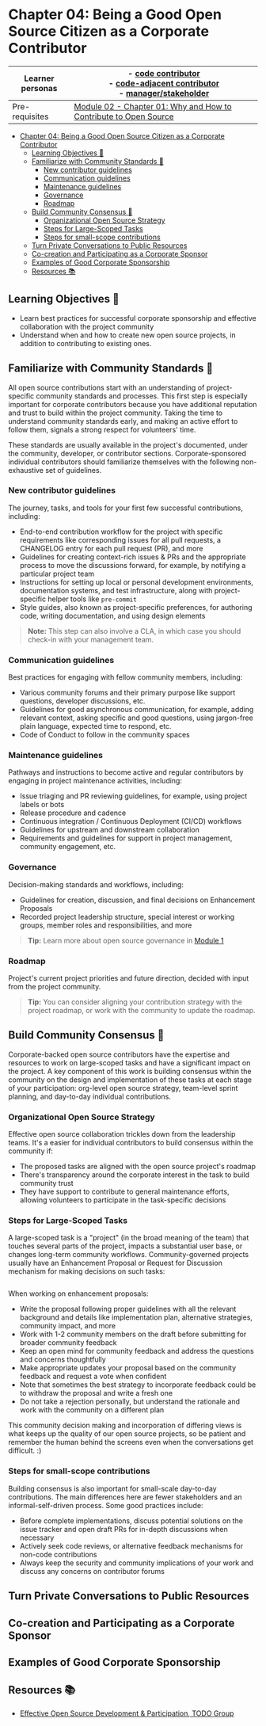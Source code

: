 # Chapter 04: Being a Good Open Source Citizen as a Corporate Contributor

<!-- TODO: Verify chapter links after 2.01 is merged -->

| Learner personas | - [code contributor](../README.md#code-contributor-)<br> - [code-adjacent contributor](../README.md#code-adjacent-contributor-)<br> - [manager/stakeholder](../README.md#managerstakeholder-) |
| ---------------- | --------------------------------------------------------------------------------------------------------------------------------------------------------------------------------------------- |
| Pre-requisites   | [Module 02 - Chapter 01: Why and How to Contribute to Open Source](./01-why-contribute-to-oss.md)                                                                                             |

- [Chapter 04: Being a Good Open Source Citizen as a Corporate Contributor](#chapter-04-being-a-good-open-source-citizen-as-a-corporate-contributor)
  - [Learning Objectives 🧠](#learning-objectives-)
  - [Familiarize with Community Standards 📖](#familiarize-with-community-standards)
    - [New contributor guidelines](#new-contributor-guidelines)
    - [Communication guidelines](#communication-guidelines)
    - [Maintenance guidelines](#maintenance-guidelines)
    - [Governance](#governance)
    - [Roadmap](#roadmap)
  - [Build Community Consensus 🤝](#build-community-consensus)
    - [Organizational Open Source Strategy](#organizational-open-source-strategy)
    - [Steps for Large-Scoped Tasks](#steps-for-large-scoped-tasks)
    - [Steps for small-scope contributions](#steps-for-small-scope-contributions)
  - [Turn Private Conversations to Public Resources](#turn-private-conversations-to-public-resources)
  - [Co-creation and Participating as a Corporate Sponsor](#co-creation-and-participating-as-a-corporate-sponsor)
  - [Examples of Good Corporate Sponsorship](#examples-of-good-corporate-sponsorship)
  - [Resources 📚](#resources-)

## Learning Objectives 🧠

- Learn best practices for successful corporate sponsorship and effective collaboration with the project community
- Understand when and how to create new open source projects, in addition to contributing to existing ones.

## Familiarize with Community Standards 📖

All open source contributions start with an understanding of project-specific community standards and processes. This first step is especially important for corporate contributors because you have additional reputation and trust to build within the project community. Taking the time to understand community standards early, and making an active effort to follow them, signals a strong respect for volunteers' time.

These standards are usually available in the project's documented, under the community, developer, or contributor sections. Corporate-sponsored individual contributors should familiarize themselves with the following non-exhaustive set of guidelines.

### New contributor guidelines

The journey, tasks, and tools for your first few successful contributions, including:

- End-to-end contribution workflow for the project with specific requirements like corresponding issues for all pull requests, a CHANGELOG entry for each pull request (PR), and more
- Guidelines for creating context-rich issues & PRs and the appropriate process to move the discussions forward, for example, by notifying a particular project team
- Instructions for setting up local or personal development environments, documentation systems, and test infrastructure, along with project-specific helper tools like `pre-commit`
- Style guides, also known as project-specific preferences, for authoring code, writing documentation, and using design elements

> **Note:**
> This step can also involve a CLA, in which case you should check-in with your management team.

### Communication guidelines

Best practices for engaging with fellow community members, including:

- Various community forums and their primary purpose like support questions, developer discussions, etc.
- Guidelines for good asynchronous communication, for example, adding relevant context, asking specific and good questions, using jargon-free plain language, expected time to respond, etc.
- Code of Conduct to follow in the community spaces

### Maintenance guidelines

Pathways and instructions to become active and regular contributors by engaging in project maintenance activities, including:

- Issue triaging and PR reviewing guidelines, for example, using project labels or bots
- Release procedure and cadence
- Continuous integration / Continuous Deployment (CI/CD) workflows
- Guidelines for upstream and downstream collaboration
- Requirements and guidelines for support in project management, community engagement, etc.

### Governance

Decision-making standards and workflows, including:

- Guidelines for creation, discussion, and final decisions on Enhancement Proposals
- Recorded project leadership structure, special interest or working groups, member roles and responsibilities, and more

> **Tip:**
> Learn more about open source governance in [Module 1]()

### Roadmap

Project's current project priorities and future direction, decided with input from the project community.

> **Tip:**
> You can consider aligning your contribution strategy with the project roadmap, or work with the community to update the roadmap.

## Build Community Consensus 🤝

Corporate-backed open source contributors have the expertise and resources to work on large-scoped tasks and have a significant impact on the project. A key component of this work is building consensus within the community on the design and implementation of these tasks at each stage of your participation: org-level open source strategy, team-level sprint planning, and day-to-day individual contributions.

### Organizational Open Source Strategy

Effective open source collaboration trickles down from the leadership teams. It's a easier for individual contributors to build consensus within the community if:

- The proposed tasks are aligned with the open source project's roadmap
- There's transparency around the corporate interest in the task to build community trust
- They have support to contribute to general maintenance efforts, allowing volunteers to participate in the task-specific decisions

### Steps for Large-Scoped Tasks

A large-scoped task is a "project" (in the broad meaning of the team) that touches several parts of the project, impacts a substantial user base, or changes long-term community workflows. Community-governed projects usually have an Enhancement Proposal or Request for Discussion mechanism for making decisions on such tasks:

<img src="images/enhancement-workflow.svg" alt="" />

When working on enhancement proposals:

- Write the proposal following proper guidelines with all the relevant background and details like implementation plan, alternative strategies, community impact, and more
- Work with 1-2 community members on the draft before submitting for broader community feedback
- Keep an open mind for community feedback and address the questions and concerns thoughtfully
- Make appropriate updates your proposal based on the community feedback and request a vote when confident
- Note that sometimes the best strategy to incorporate feedback could be to withdraw the proposal and write a fresh one
- Do not take a rejection personally, but understand the rationale and work with the community on a different plan

This community decision making and incorporation of differing views is what keeps up the quality of our open source projects, so be patient and remember the human behind the screens even when the conversations get difficult. :)

### Steps for small-scope contributions

Building consensus is also important for small-scale day-to-day contributions. The main differences here are fewer stakeholders and an informal-self-driven process. Some good practices include:

- Before complete implementations, discuss potential solutions on the issue tracker and open draft PRs for in-depth discussions when necessary
- Actively seek code reviews, or alternative feedback mechanisms for non-code contributions
- Always keep the security and community implications of your work and discuss any concerns on contributor forums

## Turn Private Conversations to Public Resources

<!-- TODO: https://github.com/Quansight-Labs/czi-oss-training/issues/36 -->

## Co-creation and Participating as a Corporate Sponsor

<!-- TODO: https://github.com/Quansight-Labs/czi-oss-training/issues/17 -->

## Examples of Good Corporate Sponsorship

<!-- TODO: https://github.com/Quansight-Labs/czi-oss-training/issues/42 -->

## Resources 📚

- [Effective Open Source Development & Participation, TODO Group](https://github.com/todogroup/ospo-career-path/blob/main/OSPO-101/module4/README.md)
